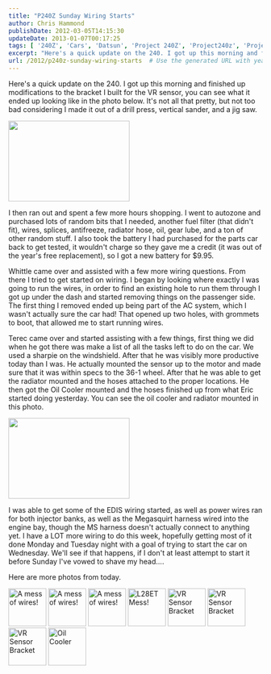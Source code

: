 ```yaml
---
title: "P240Z Sunday Wiring Starts"
author: Chris Hammond
publishDate: 2012-03-05T14:15:30
updateDate: 2013-01-07T00:17:25
tags: [ '240Z', 'Cars', 'Datsun', 'Project 240Z', 'Project240z', 'Project240Zcom' ]
excerpt: "Here's a quick update on the 240. I got up this morning and finished up  modifications to the bracket I built for the VR sensor, you can see what it  ended up looking like in the photo below. It's not all that pretty, but not too  bad considering I made it out of a drill press, vertical sander, and a jig  saw.  I then ran out and spent a few more hours shopping. I went to autozone and  purchased lots of random bits that I needed, another fuel filter (that didn't  fit), wires, splices, antifreeze, radiator hose, oil, gear lube, and a ton of  other random stuff. I also took the battery I had purchased for the parts car  back to get tested, it wouldn't charge so they gave me a credit (it was out of  the year's free replacement), so I got a new battery for $9.95. Whittle came over and assisted with a few more wiring questions. From there I  tried to get started on wiring. I began by looking where exactly I was going to  run the wires, in order to find an existing hole to run them through I got up  under the dash and started removing things on the passenger side. The first  thing I removed ended up being part of the AC system, which I wasn't actually  sure the car had! That opened up two holes, with grommets to boot, that allowed  me to start running wires. Terec came over and started assisting with a few things, first thing we did  when he got there was make a list of all the tasks left to do on the car. We  used a sharpie on the windshield. After that he was visibly more productive  today than I was. He actually mounted the sensor up to the motor and made sure  that it was within specs to the 36-1 wheel. After that he was able to get the  radiator mounted and the hoses attached to the proper locations. He then got the  Oil Cooler mounted and the hoses finished up from what Eric started doing  yesterday. You can see the oil cooler and radiator mounted in this photo.  I was able to get some of the EDIS wiring started, as well as power wires ran  for both injector banks, as well as the Megasquirt harness wired into the engine  bay, though the MS harness doesn't actually connect to anything yet. I have a  LOT more wiring to do this week, hopefully getting most of it done Monday and  Tuesday night with a goal of trying to start the car on Wednesday. We'll see if  that happens, if I don't at least attempt to start it before Sunday I've vowed  to shave my head.... Here are more photos from today.        ..."
url: /2012/p240z-sunday-wiring-starts  # Use the generated URL with year
---
```

<p>Here's a quick update on the 240. I got up this morning and finished up  modifications to the bracket I built for the VR sensor, you can see what it  ended up looking like in the photo below. It's not all that pretty, but not too  bad considering I made it out of a drill press, vertical sander, and a jig  saw.</p> <p class="Photo"><a href="https://www.flickr.com/photos/chammond/872518561/"><img width="240" height="160" alt="" src="https://farm2.static.flickr.com/1089/872518561_ee2917d9ee_m.jpg" /></a></p> <p>I then ran out and spent a few more hours shopping. I went to autozone and  purchased lots of random bits that I needed, another fuel filter (that didn't  fit), wires, splices, antifreeze, radiator hose,&nbsp;oil, gear lube, and a ton of  other random stuff. I also took the battery I had purchased for the parts car  back to get tested, it wouldn't charge so they gave me a credit (it was out of  the year's free replacement), so I got a new battery for $9.95.</p> <p>Whittle came over and assisted with a few more wiring questions.&nbsp;From there I  tried to get started on wiring. I began by looking where exactly I was going to  run the wires, in order to find an existing hole to run them through I got up  under the dash and started removing things on the passenger side. The first  thing I removed ended up being part of the AC system, which I wasn't actually  sure the car had! That opened up two holes, with grommets to boot, that allowed  me to start running wires.</p> <p>Terec came over and started assisting with a few things, first thing we did  when he got there was make a list of all the tasks left to do on the car. We  used a sharpie on the windshield. After that he was visibly more productive  today than I was. He actually mounted the sensor up to the motor and made sure  that it was within specs to the 36-1 wheel. After that he was able to get the  radiator mounted and the hoses attached to the proper locations. He then got the  Oil Cooler mounted and the hoses finished up from what Eric started doing  yesterday. You can see the oil cooler and radiator mounted in this photo.</p> <p class="Photo"><a href="https://www.flickr.com/photos/chammond/873353908/"><img width="240" height="160" alt="" src="https://farm2.static.flickr.com/1205/873353908_e4809af1b0_m.jpg" /></a></p> <p>I was able to get some of the EDIS wiring started, as well as power wires ran  for both injector banks, as well as the Megasquirt harness wired into the engine  bay, though the MS harness doesn't actually connect to anything yet. I have a  LOT more wiring to do this week, hopefully getting most of it done Monday and  Tuesday night with a goal of trying to start the car on Wednesday. We'll see if  that happens, if I don't at least attempt to start it before Sunday I've vowed  to shave my head....</p> <p>Here are more photos from today.</p> <p><a href="https://www.flickr.com/photos/chammond/872530883/in/set-72157594465585463/"><img width="75" height="75" alt="A mess of wires!" src="https://farm2.static.flickr.com/1223/872530883_26316591e1_s.jpg" /></a> <a href="https://www.flickr.com/photos/chammond/872527971/in/set-72157594465585463/"><img width="75" height="75" alt="A mess of wires!" src="https://farm2.static.flickr.com/1113/872527971_dd62e028d7_s.jpg" /></a> <a href="https://www.flickr.com/photos/chammond/872525013/in/set-72157594465585463/"><img width="75" height="75" alt="A mess of wires!" src="https://farm2.static.flickr.com/1182/872525013_0ac1db8473_s.jpg" /></a> <a href="https://www.flickr.com/photos/chammond/872521791/in/set-72157594465585463/"><img width="75" height="75" alt="L28ET Mess!" src="https://farm2.static.flickr.com/1085/872521791_e1a508370d_s.jpg" /></a> <a href="https://www.flickr.com/photos/chammond/872518561/in/set-72157594465585463/"><img width="75" height="75" alt="VR Sensor Bracket" src="https://farm2.static.flickr.com/1089/872518561_ee2917d9ee_s.jpg" /></a> <a href="https://www.flickr.com/photos/chammond/872512225/in/set-72157594465585463/"><img width="75" height="75" alt="VR Sensor Bracket" src="https://farm2.static.flickr.com/1392/872512225_882694dc4f_s.jpg" /></a> <a href="https://www.flickr.com/photos/chammond/873359360/in/set-72157594465585463/"><img width="75" height="75" alt="VR Sensor Bracket" src="https://farm2.static.flickr.com/1006/873359360_8922d469fe_s.jpg" /></a> <a href="https://www.flickr.com/photos/chammond/873353908/in/set-72157594465585463/"><img width="75" height="75" alt="Oil Cooler" src="https://farm2.static.flickr.com/1205/873353908_e4809af1b0_s.jpg" /></a></p>
